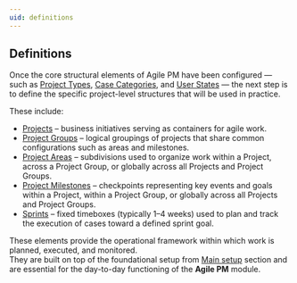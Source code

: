```yaml
---
uid: definitions
---
```


## Definitions

Once the core structural elements of Agile PM have been configured — such as [Project Types](../main-setup/project-types.md), [Case Categories](../main-setup/case-categories.md), and [User States](../main-setup/user-states.md) — the next step is to define the specific project-level structures that will be used in practice.

These include:

- [Projects](projects.md) – business initiatives serving as containers for agile work.
- [Project Groups](project-groups.md) – logical groupings of projects that share common configurations such as areas and milestones. 
- [Project Areas](project-areas.md) – subdivisions used to organize work within a Project, across a Project Group, or globally across all Projects and Project Groups.
- [Project Milestones](project-milestones.md) – checkpoints representing key events and goals within a Project, within a Project Group, or globally across all Projects and Project Groups.
- [Sprints](sprints.md) – fixed timeboxes (typically 1–4 weeks) used to plan and track the execution of cases toward a defined sprint goal.

These elements provide the operational framework within which work is planned, executed, and monitored.  
They are built on top of the foundational setup from [Main setup](../main-setup/index.md) section and are essential for the day-to-day functioning of the **Agile PM** module.
